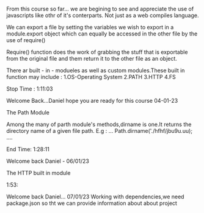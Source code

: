 From this course so far... we are begining to see and appreciate the use of javascripts like othr of it's conterparts.
Not just as a web compiles language.

We can export a file by setting the variables we wish to export in a module.export object which can equally be accessed in the other file by the use of require()

Require() function does the work of grabbing the stuff that is exportable from the original file and them return it to the other file as an object.


There ar built - in - modueles as well as custom modules.These built in function may include :
1.OS-Operating System
2.PATH
3.HTTP
4.FS


Stop Time : 1:11:03

Welcome Back...Daniel hope you are ready for this course
04-01-23

The Path Module

Among the many of parth module's methods,dirname is one.It returns the directory name of a given file path.
E.g : ...
        Path.dirname('./hfhf/jbu9u.uu);
        ....

End Time: 1:28:11
        
Welcome back Daniel - 06/01/23


The HTTP built in module


1:53:

Welcome back Daniel... 07/01/23
Working with dependencies,we need package.json so tht we can provide information about about project